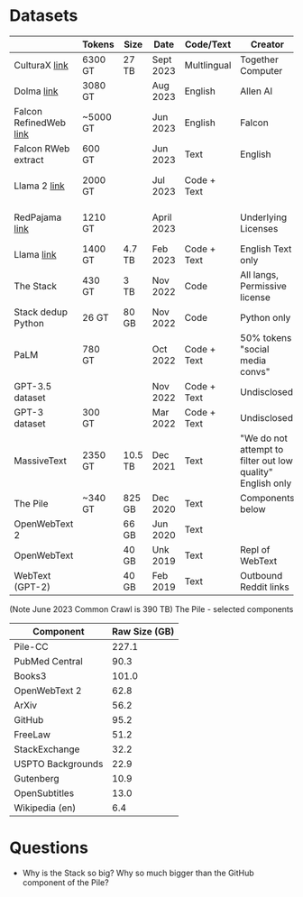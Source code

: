 
# Datasets

|                                                                                                                             | Tokens   | Size | Date       | Code/Text   | Creator                                                    | License                           | Notes                            |
|-----------------------------------------------------------------------------------------------------------------------------|----------|------|------------|-------------|------------------------------------------------------------|-----------------------------------|----------------------------------|
| CulturaX [link](https://arxiv.org/pdf/2309.09400.pdf)                                                                       | 6300 GT  | 27 TB | Sept 2023  | Multlingual | Together Computer                                          | Custom                            |                                                            |
| Dolma  [link](https://blog.allenai.org/dolma-3-trillion-tokens-open-llm-corpus-9a0ff4b8da64)                                | 3080 GT  |    | Aug 2023   | English     | Allen AI                                                   | Custom                            |
| Falcon RefinedWeb  [link](https://arxiv.org/pdf/2306.01116.pdf)                                                             | ~5000 GT |    | Jun 2023   | English     | Falcon                                                     | Not Public                        |                                   | English                                                    |  
| Falcon RWeb extract                                                                                                         | 600 GT   |    | Jun 2023   | Text        | English                                                    |
| Llama 2  [link](https://ai.meta.com/research/publications/llama-2-open-foundation-and-fine-tuned-chat-models/)              | 2000 GT  |    | Jul 2023   | Code + Text |                                                            | "A new mix of public online data" |
| RedPajama  [link](https://together.ai/blog/redpajama)                                                                       | 1210 GT  |    | April 2023 |             | Underlying Licenses                                        | "Cleanroom" replication of Llama  | 
| Llama  [link](https://research.facebook.com/file/1574548786327032/LLaMA--Open-and-Efficient-Foundation-Language-Models.pdf) | 1400 GT  | 4.7 TB | Feb 2023   | Code + Text | English Text only                                          |
| The Stack                                                                                                                   | 430 GT   | 3 TB | Nov 2022   | Code        | All langs, Permissive license                              |
| Stack dedup Python                                                                                                          | 26 GT    | 80 GB | Nov 2022   | Code        | Python only                                                |
| PaLM                                                                                                                        | 780 GT   |    | Oct 2022   | Code + Text | 50% tokens "social media convs"                            |
| GPT-3.5 dataset                                                                                                             |          |    | Nov 2022   | Code + Text | Undisclosed                                                |
| GPT-3 dataset                                                                                                               | 300 GT   |    | Mar 2022   | Code + Text | Undisclosed                                                | 
| MassiveText                                                                                                                 | 2350 GT  | 10.5 TB | Dec 2021   | Text        | "We do not attempt to filter out low quality" English only |
| The Pile                                                                                                                    | ~340 GT  | 825 GB | Dec 2020   | Text        | Components below                                           |
| OpenWebText 2                                                                                                               |          | 66 GB | Jun 2020   | Text        |                                                            |                                   |  
| OpenWebText                                                                                                                 |          | 40 GB | Unk 2019   | Text        | Repl of WebText                                            | 
| WebText (GPT-2)                                                                                                             |          | 40 GB | Feb 2019   | Text        | Outbound Reddit links                                      |

(Note June 2023 Common Crawl is 390 TB)
The Pile - selected components

| Component | Raw Size (GB) |
| --- |---------------|
| Pile-CC | 227.1         |
| PubMed Central | 90.3          |
| Books3 | 101.0         |
| OpenWebText 2 | 62.8          |
| ArXiv | 56.2          |
| GitHub | 95.2          |
| FreeLaw | 51.2          |
| StackExchange | 32.2          |
| USPTO Backgrounds | 22.9          |
| Gutenberg | 10.9          |
| OpenSubtitles | 13.0          |
| Wikipedia (en) | 6.4           |

# Questions

* Why is the Stack so big? Why so much bigger than the GitHub component of the Pile?


